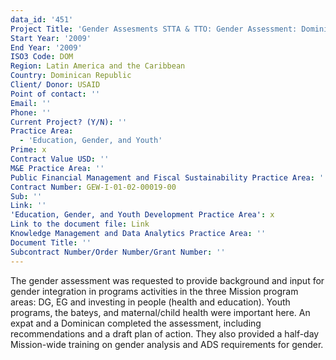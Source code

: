 ```yaml
---
data_id: '451'
Project Title: 'Gender Assesments STTA & TTO: Gender Assessment: Dominican Republic (TDY 75)'
Start Year: '2009'
End Year: '2009'
ISO3 Code: DOM
Region: Latin America and the Caribbean
Country: Dominican Republic
Client/ Donor: USAID
Point of contact: ''
Email: ''
Phone: ''
Current Project? (Y/N): ''
Practice Area:
  - 'Education, Gender, and Youth'
Prime: x
Contract Value USD: ''
M&E Practice Area: ''
Public Financial Management and Fiscal Sustainability Practice Area: ''
Contract Number: GEW-I-01-02-00019-00
Sub: ''
Link: ''
'Education, Gender, and Youth Development Practice Area': x
Link to the document file: Link
Knowledge Management and Data Analytics Practice Area: ''
Document Title: ''
Subcontract Number/Order Number/Grant Number: ''
---
```

The gender assessment was requested to provide background and input for gender integration in programs activities in the three Mission program areas: DG, EG and investing in people (health and education). Youth programs, the bateys, and maternal/child health were important here. An expat and a Dominican completed the assessment, including recommendations and a draft plan of action. They also provided a half-day Mission-wide training on gender analysis and ADS requirements for gender.
